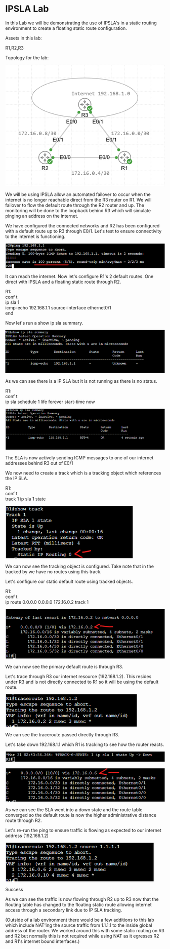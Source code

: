 # IPSLA Lab

In this Lab we will be demonstrating the use of IPSLA's in a static routing environment to create a floating static route configuration.

Assets in this lab:

R1,R2,R3

Topology for the lab:

![Topology](Images/Topology.png)

We will be using IPSLA allow an automated failover to occur when the internet is no longer reachable direct from the R3 router on R1. We will failover to flow the default route through the R2 router and up. The monitoring will be done to the loopback behind R3 which will simulate pinging an address on the internet.

We have configured the connected networks and R2 has been configured with a default route up to R3 through E0/1. Let's test to ensure connectivity to the internet is functioning.

![R2-Ping](Images/R2-Ping.png)

It can reach the internet. Now let's configure R1's 2 default routes. One direct with IPSLA and a floating static route through R2.

R1:  
conf t  
ip sla 1  
icmp-echo 192.168.1.1 source-interface ethernet0/1  
end  

Now let's run a show ip sla summary. 

![R1-SLA-Inactive](Images/R1-SLA-Inactive.png)

As we can see there is a IP SLA but it is not running as there is no status.

R1:   
conf t  
ip sla schedule 1 life forever start-time now  

![R1-SLA-Active](Images/R1-SLA-Active.png)

The SLA is now actively sending ICMP messages to one of our internet addresses behind R3 out of E0/1

We now need to create a track which is a tracking object which references the IP SLA.

R1:  
conf t  
track 1 ip sla 1 state  

![R1-Track](Images/R1-Track.png)

We can now see the tracking object is configured. Take note that in the tracked by we have no routes using this track.

Let's configure our static default route using tracked objects.

R1:  
conf t  
ip route 0.0.0.0 0.0.0.0 172.16.0.2 track 1  

![R1-RT](Images/R1-RT.png)

We can now see the primary default route is through R3.

Let's trace through R3 our internet resource (192.168.1.2). This resides under R3 and is not directly connected to R1 so it will be using the default route.

![R1-R3-TR](Images/R1-R3-TR.png)

We can see the traceroute passed directly through R3.

Let's take down 192.168.1.1 which R1 is tracking to see how the router reacts.

![SLA-Down](Images/SLA-Down.png)

![RT-Converge](Images/RT-Converge.png)

As we can see the SLA went into a down state and the route table converged so the default route is now the higher administrative distance route through R2.

Let's re-run the ping to ensure traffic is flowing as expected to our internet address (192.168.1.2)

![R1-R2-TR](Images/R1-R2-TR.png)

Success

As we can see the traffic is now flowing through R2 up to R3 now that the Routing table has changed to the floating static route allowing internet access through a secondary link due to IP SLA tracking.

(Outside of a lab environment there would be a few additions to this lab  which include NAT'ing the source traffic from 1.1.1.1 to the inside global address of the router. We worked around this with some static routing on R3 and R2 but normally this is not required while using NAT as it egresses R2 and R1's internet bound interfaces.)